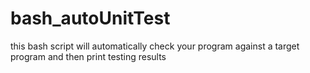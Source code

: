# bash_autoUnitTest
this bash script will automatically check your program against a target program and then print testing results
